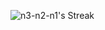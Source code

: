![n3-n2-n1's Streak](https://github-readme-streak-stats.herokuapp.com/?user=n3-n2-n1&theme=nightowl&hide_border=true)
